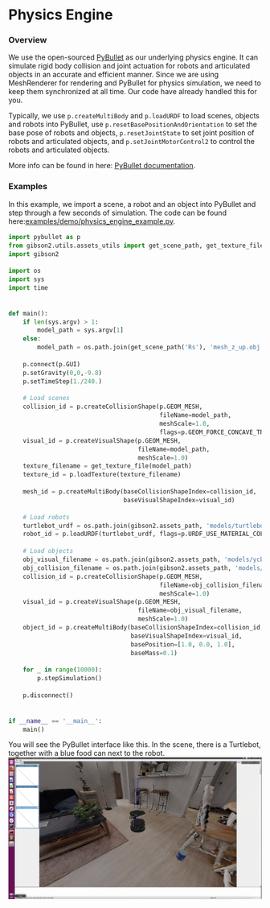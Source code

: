 # Physics Engine

### Overview
We use the open-sourced [PyBullet](http://www.pybullet.org/) as our underlying physics engine. It can simulate rigid body collision and joint actuation for robots and articulated objects in an accurate and efficient manner. Since we are using MeshRenderer for rendering and PyBullet for physics simulation, we need to keep them synchronized at all time. Our code have already handled this for you.

Typically, we use `p.createMultiBody` and `p.loadURDF` to load scenes, objects and robots into PyBullet, use `p.resetBasePositionAndOrientation` to set the base pose of robots and objects, `p.resetJointState` to set joint position of robots and articulated objects, and `p.setJointMotorControl2` to control the robots and articulated objects.

More info can be found in here: [PyBullet documentation](https://docs.google.com/document/d/10sXEhzFRSnvFcl3XxNGhnD4N2SedqwdAvK3dsihxVUA).

### Examples
In this example, we import a scene, a robot and an object into PyBullet and step through a few seconds of simulation. The code can be found here:[examples/demo/physics_engine_example.py](https://github.com/StanfordVL/iGibson/blob/master/examples/demo/physics_engine_example.py).

```python
import pybullet as p
from gibson2.utils.assets_utils import get_scene_path, get_texture_file
import gibson2

import os
import sys
import time


def main():
    if len(sys.argv) > 1:
        model_path = sys.argv[1]
    else:
        model_path = os.path.join(get_scene_path('Rs'), 'mesh_z_up.obj')

    p.connect(p.GUI)
    p.setGravity(0,0,-9.8)
    p.setTimeStep(1./240.)

    # Load scenes
    collision_id = p.createCollisionShape(p.GEOM_MESH,
                                          fileName=model_path,
                                          meshScale=1.0,
                                          flags=p.GEOM_FORCE_CONCAVE_TRIMESH)
    visual_id = p.createVisualShape(p.GEOM_MESH,
                                    fileName=model_path,
                                    meshScale=1.0)
    texture_filename = get_texture_file(model_path)
    texture_id = p.loadTexture(texture_filename)

    mesh_id = p.createMultiBody(baseCollisionShapeIndex=collision_id,
                                baseVisualShapeIndex=visual_id)

    # Load robots
    turtlebot_urdf = os.path.join(gibson2.assets_path, 'models/turtlebot/turtlebot.urdf')
    robot_id = p.loadURDF(turtlebot_urdf, flags=p.URDF_USE_MATERIAL_COLORS_FROM_MTL)

    # Load objects
    obj_visual_filename = os.path.join(gibson2.assets_path, 'models/ycb/002_master_chef_can/textured_simple.obj')
    obj_collision_filename = os.path.join(gibson2.assets_path, 'models/ycb/002_master_chef_can/textured_simple_vhacd.obj')
    collision_id = p.createCollisionShape(p.GEOM_MESH,
                                          fileName=obj_collision_filename,
                                          meshScale=1.0)
    visual_id = p.createVisualShape(p.GEOM_MESH,
                                    fileName=obj_visual_filename,
                                    meshScale=1.0)
    object_id = p.createMultiBody(baseCollisionShapeIndex=collision_id,
                                  baseVisualShapeIndex=visual_id,
                                  basePosition=[1.0, 0.0, 1.0],
                                  baseMass=0.1)

    for _ in range(10000):
        p.stepSimulation()

    p.disconnect()


if __name__ == '__main__':
    main()
```

You will see the PyBullet interface like this. In the scene, there is a Turtlebot, together with a blue food can next to the robot.
![physics_engine.png](images/physics_engine.png)

